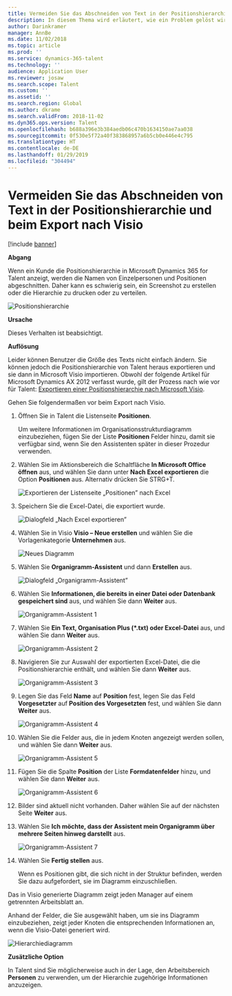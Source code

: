 ```yaml
---
title: Vermeiden Sie das Abschneiden von Text in der Positionshierarchie und beim Export nach Visio
description: In diesem Thema wird erläutert, wie ein Problem gelöst wird, bei dem Namen von Einzelpersonen und Positionen abgeschnitten werden, wenn Kunden die Positionshierarchie in Microsoft Dynamics 365 for Talent anzeigen. Das Abschneiden von Text erschwert das Erstellen von Screenshots oder das Drucken der Hierarchie.
author: Darinkramer
manager: AnnBe
ms.date: 11/02/2018
ms.topic: article
ms.prod: ''
ms.service: dynamics-365-talent
ms.technology: ''
audience: Application User
ms.reviewer: josaw
ms.search.scope: Talent
ms.custom: ''
ms.assetid: ''
ms.search.region: Global
ms.author: dkrame
ms.search.validFrom: 2018-11-02
ms.dyn365.ops.version: Talent
ms.openlocfilehash: b688a396e3b384aedb06c470b1634150ae7aa038
ms.sourcegitcommit: 0f530e5f72a40f383868957a6b5cb0e446e4c795
ms.translationtype: HT
ms.contentlocale: de-DE
ms.lasthandoff: 01/29/2019
ms.locfileid: "304494"
---
```

# <a name="avoid-text-truncation-on-the-position-hierarchy-and-export-to-visio"></a>Vermeiden Sie das Abschneiden von Text in der Positionshierarchie und beim Export nach Visio

[!include [banner](includes/banner.md)]

**Abgang**

Wenn ein Kunde die Positionshierarchie in Microsoft Dynamics 365 for Talent anzeigt, werden die Namen von Einzelpersonen und Positionen abgeschnitten. Daher kann es schwierig sein, ein Screenshot zu erstellen oder die Hierarchie zu drucken oder zu verteilen.

![Positionshierarchie](media/position-h.png)

**Ursache**

Dieses Verhalten ist beabsichtigt.

**Auflösung**

Leider können Benutzer die Größe des Texts nicht einfach ändern. Sie können jedoch die Positionshierarchie von Talent heraus exportieren und sie dann in Microsoft Visio importieren. Obwohl der folgende Artikel für Microsoft Dynamics AX 2012 verfasst wurde, gilt der Prozess nach wie vor für Talent: [Exportieren einer Positionshierarchie nach Microsoft Visio](https://docs.microsoft.com/en-us/dynamicsax-2012/appuser-itpro/export-a-position-hierarchy-to-microsoft-visio).

Gehen Sie folgendermaßen vor beim Export nach Visio.

1. Öffnen Sie in Talent die Listenseite **Positionen**.

    Um weitere Informationen im Organisationsstrukturdiagramm einzubeziehen, fügen Sie der Liste **Positionen** Felder hinzu, damit sie verfügbar sind, wenn Sie den Assistenten später in dieser Prozedur verwenden.

2. Wählen Sie im Aktionsbereich die Schaltfläche **In Microsoft Office öffnen** aus, und wählen Sie dann unter **Nach Excel exportieren** die Option **Positionen** aus. Alternativ drücken Sie STRG+T.

    ![Exportieren der Listenseite „Positionen” nach Excel](media/org-admin.png)

3. Speichern Sie die Excel-Datei, die exportiert wurde.

    ![Dialogfeld „Nach Excel exportieren”](media/export-excel.png)

4. Wählen Sie in Visio **Visio – Neue erstellen** und wählen Sie die Vorlagenkategorie **Unternehmen** aus.

    ![Neues Diagramm](media/new.png)

5. Wählen Sie **Organigramm-Assistent** und dann **Erstellen** aus.

    ![Dialogfeld „Organigramm-Assistent”](media/orgchart-wizard.png)

6. Wählen Sie **Informationen, die bereits in einer Datei oder Datenbank gespeichert sind** aus, und wählen Sie dann **Weiter** aus.

    ![Organigramm-Assistent 1](media/orgchart-wizard7.png)

7. Wählen Sie **Ein Text, Organisation Plus (\*.txt) oder Excel-Datei** aus, und wählen Sie dann **Weiter** aus.

    ![Organigramm-Assistent 2](media/orgchart-wizard3.png)

8. Navigieren Sie zur Auswahl der exportierten Excel-Datei, die die Positionshierarchie enthält, und wählen Sie dann **Weiter** aus.

    ![Organigramm-Assistent 3](media/orgchart-wizard2.png)

9. Legen Sie das Feld **Name** auf **Position** fest, legen Sie das Feld **Vorgesetzter** auf **Position des Vorgesetzten** fest, und wählen Sie dann **Weiter** aus.

    ![Organigramm-Assistent 4](media/orgchart-wizard1.png)

10. Wählen Sie die Felder aus, die in jedem Knoten angezeigt werden sollen, und wählen Sie dann **Weiter** aus.

    ![Organigramm-Assistent 5](media/orgchart-wizard5.png)

11. Fügen Sie die Spalte **Position** der Liste **Formdatenfelder** hinzu, und wählen Sie dann **Weiter** aus.

    ![Organigramm-Assistent 6](media/orgchart-wizard6.png)

12. Bilder sind aktuell nicht vorhanden. Daher wählen Sie auf der nächsten Seite **Weiter** aus.
13. Wählen Sie **Ich möchte, dass der Assistent mein Organigramm über mehrere Seiten hinweg darstellt** aus.

    ![Organigramm-Assistent 7](media/orgchart-wizard4.png)

14. Wählen Sie **Fertig stellen** aus.

    Wenn es Positionen gibt, die sich nicht in der Struktur befinden, werden Sie dazu aufgefordert, sie im Diagramm einzuschließen.

Das in Visio generierte Diagramm zeigt jeden Manager auf einem getrennten Arbeitsblatt an.

Anhand der Felder, die Sie ausgewählt haben, um sie ins Diagramm einzubeziehen, zeigt jeder Knoten die entsprechenden Informationen an, wenn die Visio-Datei generiert wird.

![Hierarchiediagramm](media/hierarchy.png)

**Zusätzliche Option**

In Talent sind Sie möglicherweise auch in der Lage, den Arbeitsbereich **Personen** zu verwenden, um der Hierarchie zugehörige Informationen anzuzeigen.
